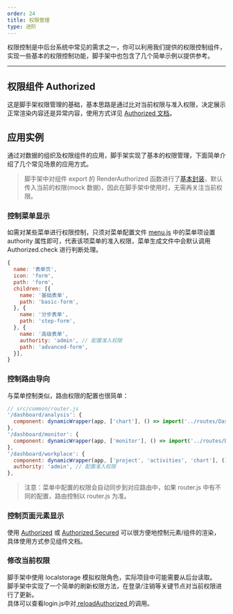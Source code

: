 ```yaml
---
order: 24
title: 权限管理
type: 进阶
---
```


权限控制是中后台系统中常见的需求之一，你可以利用我们提供的权限控制组件，实现一些基本的权限控制功能，脚手架中也包含了几个简单示例以提供参考。

---

## 权限组件 Authorized

这是脚手架权限管理的基础，基本思路是通过比对当前权限与准入权限，决定展示正常渲染内容还是异常内容，使用方式详见 [Authorized 文档](/components/Authorized)。

## 应用实例

通过对数据的组织及权限组件的应用，脚手架实现了基本的权限管理，下面简单介绍了几个常见场景的应用方式。

> 脚手架中对组件 export 的 RenderAuthorized 函数进行了[基本封装](https://github.com/ant-design/ant-design-pro/blob/master/src/utils/Authorized.js)，默认传入当前的权限(mock 数据)，因此在脚手架中使用时，无需再关注当前权限。

### 控制菜单显示

如需对某些菜单进行权限控制，只须对菜单配置文件 [menu.js](https://github.com/ant-design/ant-design-pro/blob/master/src/common/menu.js) 中的菜单项设置 authority 属性即可，代表该项菜单的准入权限，菜单生成文件中会默认调用 Authorized.check 进行判断处理。

```js
{
  name: '表单页',
  icon: 'form',
  path: 'form',
  children: [{
    name: '基础表单',
    path: 'basic-form',
  }, {
    name: '分步表单',
    path: 'step-form',
  }, {
    name: '高级表单',
    authority: 'admin', // 配置准入权限
    path: 'advanced-form',
  }],
}
```

### 控制路由导向

与菜单控制类似，路由权限的配置也很简单：

```js
// src/common/router.js
'/dashboard/analysis': {
  component: dynamicWrapper(app, ['chart'], () => import('../routes/Dashboard/Analysis')),
},
'/dashboard/monitor': {
  component: dynamicWrapper(app, ['monitor'], () => import('../routes/Dashboard/Monitor')),
},
'/dashboard/workplace': {
  component: dynamicWrapper(app, ['project', 'activities', 'chart'], () => import('../routes/Dashboard/Workplace')),
  authority: 'admin', // 配置准入权限
},
```

> 注意：菜单中配置的权限会自动同步到对应路由中，如果 router.js 中有不同的配置，路由控制以 router.js 为准。

### 控制页面元素显示

使用 [Authorized](http://pro.ant.design/components/Authorized#Authorized) 或 [Authorized.Secured](http://pro.ant.design/components/Authorized#Authorized.Secured) 可以很方便地控制元素/组件的渲染，具体使用方式参见组件文档。

### 修改当前权限

脚手架中使用 localstorage 模拟权限角色，实际项目中可能需要从后台读取。  
脚手架中实现了一个简单的刷新权限方法，在登录/注销等关键节点对当前权限进行了更新。  
具体可以查看login.js中对[ reloadAuthorized ](https://github.com/ant-design/ant-design-pro/blob/master/src/models/login.js#L22)的调用。 
